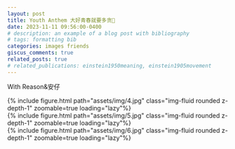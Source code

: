```yaml
---
layout: post
title: Youth Anthem 大好青春就要多贪🍻
date: 2023-11-11 09:56:00-0400
# description: an example of a blog post with bibliography
# tags: formatting bib
categories: images friends
giscus_comments: true
related_posts: true
# related_publications: einstein1950meaning, einstein1905movement
---
```

<!-- 
This post shows how to add bibliography to simple blog posts. If you would like something more academic, check the. -->

With Reason&安仔
<div class="row mt-3">
    <div class="col-sm mt-3 mt-md-0">
       {% include figure.html path="assets/img/4.jpg" class="img-fluid rounded z-depth-1" zoomable=true loading="lazy"%}
    </div>
</div>

<div class="row mt-3">
    <div class="col-sm mt-3 mt-md-0">
       {% include figure.html path="assets/img/5.jpg" class="img-fluid rounded z-depth-1" zoomable=true loading="lazy"%}
    </div>
</div>

<div class="row mt-3">
    <div class="col-sm mt-3 mt-md-0">
       {% include figure.html path="assets/img/6.jpg" class="img-fluid rounded z-depth-1" zoomable=true loading="lazy"%}
    </div>
</div>

<script src="https://giscus.app/client.js"
        data-repo="melodyincopenhagen/melodyincopenhagen.github.io"
        data-repo-id="R_kgDOKsfYeA"
        data-category="Announcements"
        data-category-id="DIC_kwDOKsfYeM4Ca6Vw"
        data-mapping="pathname"
        data-strict="0"
        data-reactions-enabled="1"
        data-emit-metadata="1"
        data-input-position="top"
        data-theme="preferred_color_scheme"
        data-lang="zh-CN"
        crossorigin="anonymous"
        async>
</script>